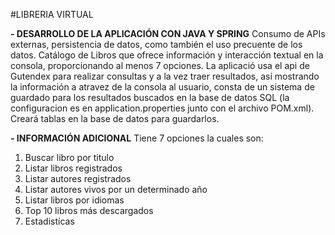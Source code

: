 #LIBRERIA VIRTUAL

**- DESARROLLO DE LA APLICACIÓN CON JAVA Y SPRING**
Consumo de APIs externas, persistencia de datos, como también el uso precuente de los datos.
Catálogo de Libros que ofrece información y interacción textual en la consola, proporcionando al menos 7 opciones.
La aplicació usa el api de Gutendex para realizar consultas y a la vez traer  resultados, así mostrando la información a atravez de la consola al usuario,
consta de un sistema de guardado para los resultados buscados en la base de datos SQL (la configuracion es en application.properties junto con el archivo POM.xml).
Creará tablas en la base de datos para guardarlos.

**- INFORMACIÓN ADICIONAL**
Tiene 7 opciones la cuales son:
  1) Buscar libro por titulo
  2) Listar libros registrados
  3) Listar autores registrados
  4) Listar autores vivos por un determinado año
  5) Listar libros por idiomas
  6) Top 10 libros más descargados
  7) Estadistícas
